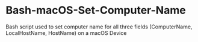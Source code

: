 # Bash-macOS-Set-Computer-Name
Bash script used to set computer name for all three fields (ComputerName, LocalHostName, HostName) on a macOS Device
